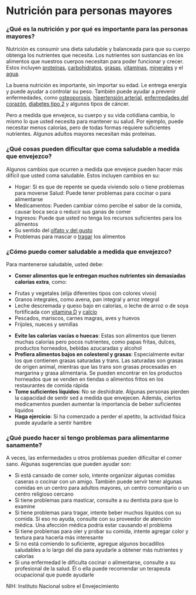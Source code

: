 Nutrición para personas mayores
===============================


### ¿Qué es la nutrición y por qué es importante para las personas mayores?


Nutrición es consumir una dieta saludable y balanceada para que su cuerpo obtenga los nutrientes que necesita. Los nutrientes son sustancias en los alimentos que nuestros cuerpos necesitan para poder funcionar y crecer. Estos incluyen [proteínas](https://medlineplus.gov/spanish/dietaryproteins.html), [carbohidratos](https://medlineplus.gov/spanish/carbohydrates.html), [grasas](https://medlineplus.gov/spanish/dietaryfats.html), [vitaminas](https://medlineplus.gov/spanish/vitamins.html), [minerales](https://medlineplus.gov/spanish/minerals.html) y el [agua](https://medlineplus.gov/spanish/drinkingwater.html). 


La buena nutrición es importante, sin importar su edad. Le entrega energía y puede ayudar a controlar su peso. También puede ayudar a prevenir enfermedades, como [osteoporosis](https://medlineplus.gov/spanish/osteoporosis.html), [hipertensión arterial](https://medlineplus.gov/spanish/highbloodpressure.html), [enfermedades del corazón](https://medlineplus.gov/spanish/heartdiseases.html), [diabetes tipo 2](https://medlineplus.gov/spanish/diabetestype2.html) y algunos tipos de cáncer.


Pero a medida que envejece, su cuerpo y su vida cotidiana cambia, lo mismo lo que usted necesita para mantener su salud. Por ejemplo, puede necesitar menos calorías, pero de todas formas requiere suficientes nutrientes. Algunos adultos mayores necesitan más proteínas. 


### ¿Qué cosas pueden dificultar que coma saludable a medida que envejezco?


Algunos cambios que ocurren a medida que envejece pueden hacer más difícil que usted coma saludable. Estos incluyen cambios en su:


* Hogar: Si es que de repente se queda viviendo solo o tiene problemas para moverse
Salud: Puede tener problemas para cocinar o para alimentarse
* Medicamentos: Pueden cambiar cómo percibe el sabor de la comida, causar boca seca o reducir sus ganas de comer
* Ingresos: Puede que usted no tenga los recursos suficientes para los alimentos
* Su sentido del [olfato y del gusto](https://medlineplus.gov/spanish/tasteandsmelldisorders.html)
* Problemas para mascar o [tragar](https://medlineplus.gov/spanish/swallowingdisorders.html) los alimentos


### ¿Cómo puedo comer saludable a medida que envejezco?


Para mantenerse saludable, usted debe:


* **Comer alimentos que le entregan muchos nutrientes sin demasiadas calorías extra**, como:
+ Frutas y vegetales (elija diferentes tipos con colores vivos)
+ Granos integrales, como avena, pan integral y arroz integral
+ Leche descremada y queso bajo en calorías, o leche de arroz o de soya fortificada con [vitamina D](https://medlineplus.gov/spanish/vitamind.html) y [calcio](https://medlineplus.gov/spanish/calcium.html)
+ Pescados, mariscos, carnes magras, aves y huevos
+ Frijoles, nueces y semillas

* **Evite las calorías vacías o huecas**: Estas son alimentos que tienen muchas calorías pero pocos nutrientes, como papas fritas, dulces, productos horneados, bebidas azucaradas y alcohol
* **Prefiera alimentos bajos en colesterol y grasas**: Especialmente evitar los que contienen grasas saturadas y trans. Las saturadas son grasas de origen animal, mientras que las trans son grasas procesadas en margarina y grasa alimentaria. Se pueden encontrar en los productos horneados que se venden en tiendas o alimentos fritos en los restaurantes de comida rápida
* **Tome suficientes líquidos**: No se deshidrate. Algunas personas pierden la capacidad de sentir sed a medida que envejecen. Además, ciertos medicamentos pueden aumentar la importancia de beber suficientes líquidos
* **Haga ejercicio**: Si ha comenzado a perder el apetito, la actividad física puede ayudarle a sentir hambre


### ¿Qué puedo hacer si tengo problemas para alimentarme sanamente?


A veces, las enfermedades u otros problemas pueden dificultar el comer sano. Algunas sugerencias que pueden ayudar son:


* Si está cansado de comer solo, intente organizar algunas comidas caseras o cocinar con un amigo. También puede servir tener algunas comidas en un centro para adultos mayores, un centro comunitario o un centro religioso cercano
* Si tiene problemas para masticar, consulte a su dentista para que lo examine
* Si tiene problemas para tragar, intente beber muchos líquidos con su comida. Si eso no ayuda, consulte con su proveedor de atención médica. Una afección médica podría estar causando el problema
* Si tiene problemas para oler y probar su comida, intente agregar color y textura para hacerla más interesante
* Si no está comiendo lo suficiente, agregue algunos bocadillos saludables a lo largo del día para ayudarle a obtener más nutrientes y calorías
* Si una enfermedad le dificulta cocinar o alimentarse, consulte a su profesional de la salud. Él o ella puede recomendar un terapeuta ocupacional que puede ayudarle


NIH: Instituto Nacional sobre el Envejecimiento

